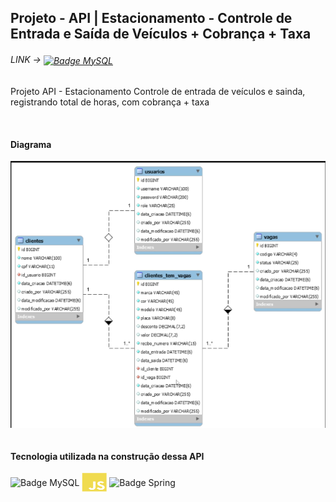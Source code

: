 ## Projeto - API | Estacionamento - Controle de Entrada e Saída de Veículos + Cobrança + Taxa


<h6>LINK -> <a href="https://github.com/acrisiopb/API_PARK_2025/tree/main/SQL"><img align="center" src="https://img.shields.io/badge/mysql-4479A1.svg?style=for-the-badge&logo=mysql&logoColor=white" alt="Badge MySQL"></a></h6>

<p>Projeto API - Estacionamento Controle de entrada de veículos e sainda, registrando total de horas, com  cobrança  + taxa</p>


<div style="display: inline_block"><br>
  <h4>Diagrama</h4>
  <img align="center" alt="DIAGRAMA" src="https://github.com/acrisiopb/API_PARK_2025/blob/main/Diagrama%20-%20BD.png?raw=true">
</div>


<div style="display: inline_block"><br>
  <h4>Tecnologia utilizada na construção dessa API</h4>
  <img align="center" src="https://img.shields.io/badge/mysql-4479A1.svg?style=for-the-badge&logo=mysql&logoColor=white" alt="Badge MySQL">
  <img align="center" alt="Js" height="30" width="40" src="https://raw.githubusercontent.com/devicons/devicon/master/icons/javascript/javascript-plain.svg">
  <img align="center" src="https://img.shields.io/badge/spring-%236DB33F.svg?style=for-the-badge&logo=spring&logoColor=white" alt="Badge Spring">
</div>




